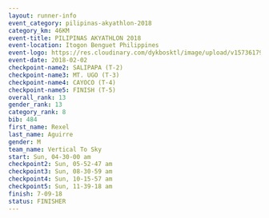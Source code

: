 ```yaml
---
layout: runner-info 
event_category: pilipinas-akyathlon-2018 
category_km: 46KM 
event-title: PILIPINAS AKYATHLON 2018 
event-location: Itogon Benguet Philippines 
event-logo: https://res.cloudinary.com/dykbosktl/image/upload/v1573617968/Logo/akyathlon-logo-new_ifndai.png 
event-date: 2018-02-02 
checkpoint-name2: SALIPAPA (T-2) 
checkpoint-name3: MT. UGO (T-3) 
checkpoint-name4: CAYOCO (T-4) 
checkpoint-name5: FINISH (T-5) 
overall_rank: 13
gender_rank: 13
category_rank: 8
bib: 484
first_name: Rexel
last_name: Aguirre
gender: M
team_name: Vertical To Sky
start: Sun, 04-30-00 am
checkpoint2: Sun, 05-52-47 am
checkpoint3: Sun, 08-30-59 am
checkpoint4: Sun, 10-15-57 am
checkpoint5: Sun, 11-39-18 am
finish: 7-09-18
status: FINISHER
---
```

